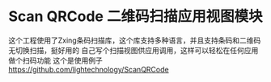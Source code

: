 # Scan QRCode 二维码扫描应用视图模块
这个工程使用了Zxing条码扫描库，这个库支持多种语言，并且支持条码和二维码无切换扫描，挺好用的
自己写个扫描视图供应用调用，这样可以轻松在任何应用做个扫码功能
这个是使用例子
https://github.com/lightechnology/ScanQRCode